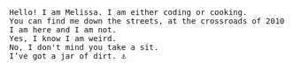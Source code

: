<pre>



Hello! I am Melissa. I am either coding or cooking.
You can find me down the streets, at the crossroads of 2010 and 2019.
I am here and I am not.
Yes, I know I am weird.
No, I don't mind you take a sit.
I’ve got a jar of dirt. ⚓️

</pre>
